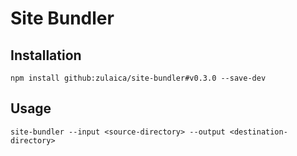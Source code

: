 # Site Bundler

## Installation

```console
npm install github:zulaica/site-bundler#v0.3.0 --save-dev
```

## Usage

```console
site-bundler --input <source-directory> --output <destination-directory>
```

